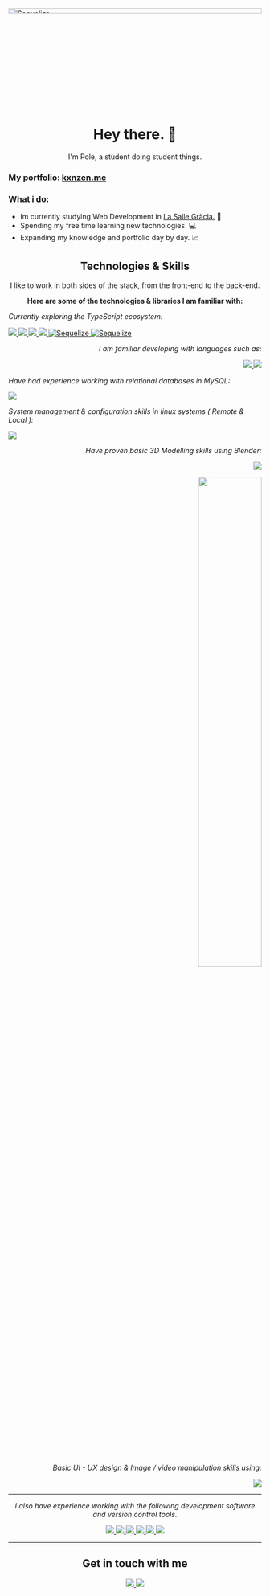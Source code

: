<a href="https://sequelize.org/">
  <img title="Sequelize" src=https://imgur.com/N36TbQs.png width=100% height=5%>
</a>

<div align="center">

# Hey there. 🎴

I'm Pole, a student doing student things.

</div>

### My portfolio: [kxnzen.me](https://kxnzen.me)

### What i do:

- Im currently studying Web Development in <a href="https://gracia.lasalle.cat/">La Salle Gràcia.</a> 🏫
- Spending my free time learning new technologies. 💻
- Expanding my knowledge and portfolio day by day. 📈

<div align="center">

## Technologies & Skills

I like to work in both sides of the stack, from the front-end to the back-end.

**Here are some of the technologies & libraries I am familiar with:**

</div>

<!-- JAVASCRIPT & TYPESCRIPT ECOSYSTEM -->

<div align="left">

*Currently exploring the TypeScript ecosystem:*

<!-- Envs -->

<a title="Node JS" href="https://nodejs.org/en">
  <img src=https://skillicons.dev/icons?i=nodejs,&theme=light>
</a>

<!-- Languages -->

<a title="JavaScript" href="https://developer.mozilla.org/en-US/docs/Web/JavaScript">
  <img src=https://skillicons.dev/icons?i=js&theme=light>
</a>

<a title="HTML & CSS" href="https://sequelize.org/">
  <img src=https://skillicons.dev/icons?i=css,html,&theme=light>
</a>

<a title="TypeScript" href="https://sequelize.org/">
  <img src=https://skillicons.dev/icons?i=ts,&theme=light>
</a>

<!-- Libraries -->

<a title="Sequelize ORM" href="https://sequelize.org/">
  <img title="Sequelize" src=https://skillicons.dev/icons?i=sequelize&theme=light>
</a>

<a title="Express JS" href="https://expressjs.com/">
  <img title="Sequelize" src=https://skillicons.dev/icons?i=express&theme=light>
</a>

</div>

<!-- PROGRAMMING LANGUAGES -->

<div align="right">

*I am familiar developing with languages such as:*

<a title="C#" href="https://sequelize.org/">
  <img src=https://skillicons.dev/icons?i=cs&theme=light>
</a>

<a title="PHP" href="https://sequelize.org/">
  <img src=https://skillicons.dev/icons?i=php&theme=light>
</a>

</div>

<!-- DATABASES -->

<div align="left">

*Have had experience working with relational databases in MySQL:*

<a title="MySQL" href="https://sequelize.org/">
  <img src=https://skillicons.dev/icons?i=mysql&theme=light>
</a>

</div>

<!-- IT & SYSTEMS -->

<div align="">

*System management & configuration skills in linux systems ( Remote & Local ):*

<a title="MySQL" href="https://sequelize.org/">
  <img src=https://skillicons.dev/icons?i=linux&theme=light>
</a>

</div>

<!-- BLENDER -->

<div align="right">

<div>

*Have proven basic 3D Modelling skills using Blender:*

</div>

<a title="Blender" href="">
  <img src=https://skillicons.dev/icons?i=blender&theme=light>
</a>

<img src="https://imgur.com/KbW5eSc.png" width=50% height=50%></img>

</div>

<!-- VISUAL DESIGN -->

<div align="right">

<div>

*Basic UI - UX design & Image / video manipulation skills using:*

</div>

<a title="Blender" href="">
  <img src=https://skillicons.dev/icons?i=ps,figma&theme=light>
</a>

</div>

---

<!-- FOOTER -->

<div align="center">

*I also have experience working with the following development software and version control tools.*

<a title="Git" href="">
  <img src=https://skillicons.dev/icons?i=git&theme=light>
</a>

<a title="Github" href="">
  <img src=https://skillicons.dev/icons?i=github,,&theme=light>
</a>

<!-- IDEs -->

<a title="Github" href="">
  <img src=https://skillicons.dev/icons?i=idea,,&theme=light>
</a>

<a title="Docker" href="">
  <img src=https://skillicons.dev/icons?i=docker&theme=light>
</a>

<a title="Postman" href="">
  <img src=https://skillicons.dev/icons?i=postman,=light>
</a>

<a title="Visual Studio & VSCode" href="">
  <img src=https://skillicons.dev/icons?i=visualstudio,vscode,=light>
</a>

</div>

<div align="center">

---

## Get in touch with me

<a title="My LinkedIn" href="https://www.linkedin.com/in/pol-c-358bb3226/">
  <img src=https://skillicons.dev/icons?i=linkedin&theme=dark>
</a>

<!-- <a title="My Discord" href="">
  <img src=https://skillicons.dev/icons?i=discord&theme=dark>
</a> -->

<a title="My Instagram" href="https://www.instagram.com/polcondal553/">
  <img src=https://skillicons.dev/icons?i=instagram&theme=dark>
</a>

</div>

<!-- ![visitors](https://visitor-badge.glitch.me/badge?page_id=polcondal&left_color=green&right_color=red) -->
